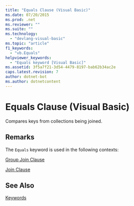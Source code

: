 ```yaml
---
title: "Equals Clause (Visual Basic)"
ms.date: 07/20/2015
ms.prod: .net
ms.reviewer: ""
ms.suite: ""
ms.technology: 
  - "devlang-visual-basic"
ms.topic: "article"
f1_keywords: 
  - "vb.Equals"
helpviewer_keywords: 
  - "Equals keyword [Visual Basic]"
ms.assetid: 3f5a7f21-3d54-4479-8197-bab62b34ac2e
caps.latest.revision: 7
author: dotnet-bot
ms.author: dotnetcontent
---
```

# Equals Clause (Visual Basic)
Compares keys from collections being joined.  
  
## Remarks  
 The `Equals` keyword is used in the following contexts:  
  
 [Group Join Clause](../../../visual-basic/language-reference/queries/group-join-clause.md)  
  
 [Join Clause](../../../visual-basic/language-reference/queries/join-clause.md)  
  
## See Also  
 [Keywords](../../../visual-basic/language-reference/keywords/index.md)
